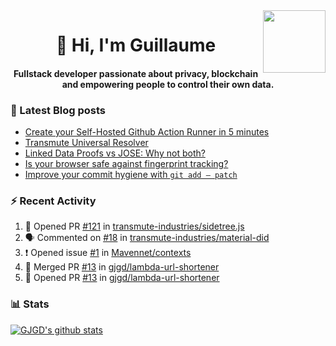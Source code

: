 <img align='right' src='https://user-images.githubusercontent.com/5713670/87202985-820dcb80-c2b6-11ea-9f56-7ec461c497c3.gif' width='100"'>

<h1 align="center">👋 Hi, I'm Guillaume</h1>
<h4 align="center">Fullstack developer passionate about privacy, blockchain and empowering people to control their own data.

### 📝 Latest Blog posts

<!-- BLOG-POST-LIST:START -->
- [Create your Self-Hosted Github Action Runner in 5 minutes](https://medium.com/@gjgd/create-your-self-hosted-github-action-runner-in-5-minutes-a9eff615edc4?source=rss-35e0d58bf235------2)
- [Transmute Universal Resolver](https://medium.com/transmute-techtalk/transmute-universal-resolver-b6c8509858f?source=rss-35e0d58bf235------2)
- [Linked Data Proofs vs JOSE: Why not both?](https://medium.com/transmute-techtalk/linked-data-proofs-vs-jose-why-not-both-1594393418cc?source=rss-35e0d58bf235------2)
- [Is your browser safe against fingerprint tracking?](https://medium.com/@gjgd/is-your-browser-safe-against-fingerprint-tracking-6126952b805b?source=rss-35e0d58bf235------2)
- [Improve your commit hygiene with `git add — patch`](https://medium.com/transmute-techtalk/improve-your-commit-hygiene-with-git-add-patch-3b7dd9c117c4?source=rss-35e0d58bf235------2)
<!-- BLOG-POST-LIST:END -->

### :zap: Recent Activity

<!--START_SECTION:activity-->
1. 💪 Opened PR [#121](https://github.com/transmute-industries/sidetree.js/pull/121) in [transmute-industries/sidetree.js](https://github.com/transmute-industries/sidetree.js)
2. 🗣 Commented on [#18](https://github.com/transmute-industries/material-did/issues/18) in [transmute-industries/material-did](https://github.com/transmute-industries/material-did)
3. ❗️ Opened issue [#1](https://github.com/Mavennet/contexts/issues/1) in [Mavennet/contexts](https://github.com/Mavennet/contexts)
4. 🎉 Merged PR [#13](https://github.com/gjgd/lambda-url-shortener/pull/13) in [gjgd/lambda-url-shortener](https://github.com/gjgd/lambda-url-shortener)
5. 💪 Opened PR [#13](https://github.com/gjgd/lambda-url-shortener/pull/13) in [gjgd/lambda-url-shortener](https://github.com/gjgd/lambda-url-shortener)
<!--END_SECTION:activity-->

### 📊 Stats

[![GJGD's github stats](https://github-readme-stats.vercel.app/api?username=gjgd&count_private=true&show_icons=true&custom_title=My%20Github%20Stats)](https://github.com/anuraghazra/github-readme-stats)
